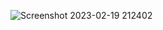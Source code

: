 ![Screenshot 2023-02-19 212402](https://user-images.githubusercontent.com/111349238/219961145-ec7c73e6-a8c2-4553-b07f-b418a9c35d56.png)
